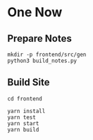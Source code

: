 # One Now

## Prepare Notes
```
mkdir -p frontend/src/gen
python3 build_notes.py
```

## Build Site
```
cd frontend

yarn install
yarn test
yarn start
yarn build
```